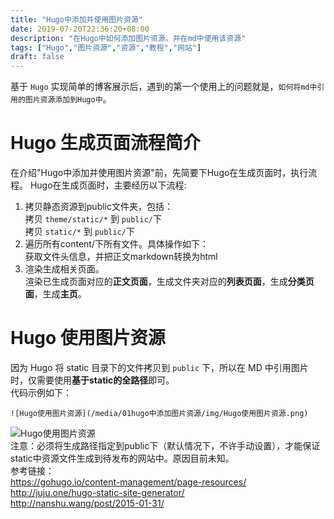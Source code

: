 ```yaml
---
title: "Hugo中添加并使用图片资源"
date: 2019-07-20T22:36:20+08:00
description: "在Hugo中如何添加图片资源，并在md中使用该资源"
tags: ["Hugo","图片资源","资源","教程","网站"]
draft: false
---
```


基于 ``Hugo`` 实现简单的博客展示后，遇到的第一个使用上的问题就是，``如何将md中引用的图片资源添加到Hugo中``。  
# Hugo 生成页面流程简介
在介绍"Hugo中添加并使用图片资源"前，先简要下Hugo在生成页面时，执行流程。 Hugo在生成页面时，主要经历以下流程:  
1. 拷贝静态资源到public文件夹，包括：  
拷贝 ``theme/static/*`` 到 ``public/``下  
拷贝 ``static/*`` 到 ``public/``下
2. 遍历所有content/下所有文件。具体操作如下：  
获取文件头信息，并把正文markdown转换为html
4. 渲染生成相关页面。  
渲染已生成页面对应的**正文页面**，生成文件夹对应的**列表页面**，生成**分类页面**，生成**主页**。  
# Hugo 使用图片资源  
因为 Hugo 将 static 目录下的文件拷贝到 ``public`` 下，所以在 MD 中引用图片时，仅需要使用**基于static的全路径**即可。  
代码示例如下：
```
![Hugo使用图片资源](/media/01hugo中添加图片资源/img/Hugo使用图片资源.png)
```
![Hugo使用图片资源](/media/01hugo中添加图片资源/img/Hugo使用图片资源.png)  
注意：必须将生成路径指定到public下（默认情况下，不许手动设置），才能保证static中资源文件生成到待发布的网站中。原因目前未知。  
参考链接：  
https://gohugo.io/content-management/page-resources/  
http://juju.one/hugo-static-site-generator/  
http://nanshu.wang/post/2015-01-31/  
